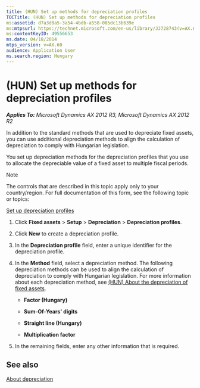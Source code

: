 ```yaml
---
title: (HUN) Set up methods for depreciation profiles
TOCTitle: (HUN) Set up methods for depreciation profiles
ms:assetid: d7a3d0a5-3a54-4bdb-a558-085dc13b639e
ms:mtpsurl: https://technet.microsoft.com/en-us/library/JJ728743(v=AX.60)
ms:contentKeyID: 49556653
ms.date: 04/18/2014
mtps_version: v=AX.60
audience: Application User
ms.search.region: Hungary
---
```


# (HUN) Set up methods for depreciation profiles 


_**Applies To:** Microsoft Dynamics AX 2012 R3, Microsoft Dynamics AX 2012 R2_

In addition to the standard methods that are used to depreciate fixed assets, you can use additional depreciation methods to align the calculation of depreciation to comply with Hungarian legislation.

You set up depreciation methods for the depreciation profiles that you use to allocate the depreciable value of a fixed asset to multiple fiscal periods.


> [!NOTE]
> <P>The controls that are described in this topic apply only to your country/region. For full documentation of this form, see the following topic or topics:</P>
> <P><A href="set-up-depreciation-profiles.md">Set up depreciation profiles</A></P>



1.  Click **Fixed assets** \> **Setup** \> **Depreciation** \> **Depreciation profiles**.

2.  Click **New** to create a depreciation profile.

3.  In the **Depreciation profile** field, enter a unique identifier for the depreciation profile.

4.  In the **Method** field, select a depreciation method. The following depreciation methods can be used to align the calculation of depreciation to comply with Hungarian legislation. For more information about each depreciation method, see [(HUN) About the depreciation of fixed assets](hun-about-the-depreciation-of-fixed-assets.md).
    
      - **Factor (Hungary)**
    
      - **Sum-Of-Years' digits**
    
      - **Straight line (Hungary)**
    
      - **Multiplication factor**

5.  In the remaining fields, enter any other information that is required.

## See also

[About depreciation](about-depreciation.md)

  


